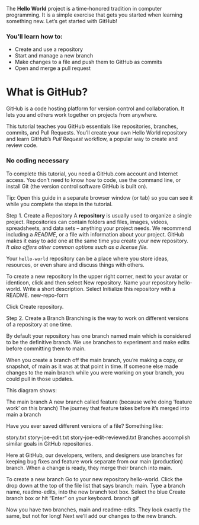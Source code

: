 The __Hello World__ project is a time-honored tradition in computer programming. It is a simple exercise that gets you started when learning something new. Let’s get started with GitHub!

### You’ll learn how to:

* Create and use a repository
* Start and manage a new branch
* Make changes to a file and push them to GitHub as commits
* Open and merge a pull request

# What is GitHub?
GitHub is a code hosting platform for version control and collaboration. It lets you and others work together on projects from anywhere.

This tutorial teaches you GitHub essentials like repositories, branches, commits, and Pull Requests. You’ll create your own Hello World repository and learn GitHub’s _Pull Request_ workflow, a popular way to create and review code.

### No coding necessary
To complete this tutorial, you need a GitHub.com account and Internet access. You don’t need to know how to code, use the command line, or install Git (the version control software GitHub is built on).

Tip: Open this guide in a separate browser window (or tab) so you can see it while you complete the steps in the tutorial.


Step 1. Create a Repository
A __repository__ is usually used to organize a single project. Repositories can contain folders and files, images, videos, spreadsheets, and data sets – anything your project needs. We recommend including a _README_, or a file with information about your project. GitHub makes it easy to add one at the same time you create your new repository. _It also offers other common options such as a license file._

Your ```hello-world``` repository can be a place where you store ideas, resources, or even share and discuss things with others.

To create a new repository
In the upper right corner, next to your avatar or identicon, click  and then select New repository.
Name your repository hello-world.
Write a short description.
Select Initialize this repository with a README.
new-repo-form

Click Create repository.


Step 2. Create a Branch
Branching is the way to work on different versions of a repository at one time.

By default your repository has one branch named main which is considered to be the definitive branch. We use branches to experiment and make edits before committing them to main.

When you create a branch off the main branch, you’re making a copy, or snapshot, of main as it was at that point in time. If someone else made changes to the main branch while you were working on your branch, you could pull in those updates.

This diagram shows:

The main branch
A new branch called feature (because we’re doing ‘feature work’ on this branch)
The journey that feature takes before it’s merged into main
a branch

Have you ever saved different versions of a file? Something like:

story.txt
story-joe-edit.txt
story-joe-edit-reviewed.txt
Branches accomplish similar goals in GitHub repositories.

Here at GitHub, our developers, writers, and designers use branches for keeping bug fixes and feature work separate from our main (production) branch. When a change is ready, they merge their branch into main.

To create a new branch
Go to your new repository hello-world.
Click the drop down at the top of the file list that says branch: main.
Type a branch name, readme-edits, into the new branch text box.
Select the blue Create branch box or hit “Enter” on your keyboard.
branch gif

Now you have two branches, main and readme-edits. They look exactly the same, but not for long! Next we’ll add our changes to the new branch.
